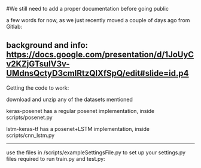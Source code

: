 #We still need to add a proper documentation before going public 

a few words for now, as we just recently moved a couple of days ago from Gitlab:

background and info:
https://docs.google.com/presentation/d/1JoUyCv2KZjGTsuIV3v-UMdnsQctyD3cmlRtzQIXfSpQ/edit#slide=id.p4
----
Getting the code to work:

download and unzip any of the datasets mentioned

keras-posenet has a regular posenet implementation, inside scripts/posenet.py 


lstm-keras-tf has a posenet+LSTM implementation, inside scripts/cnn_lstm.py


----

use the files in 
/scripts/exampleSettingsFile.py
 to set up your settings.py files required to run train.py and test.py:

